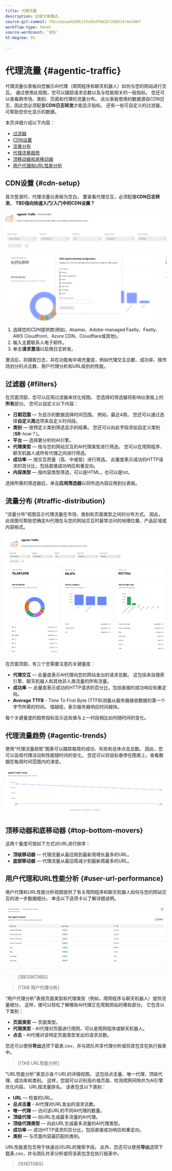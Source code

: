 ```yaml
---
title: 代理流量
description: 这是文章概述。
source-git-commit: f92ca3eaa81d05135c65df60267280314c6e2d6f
workflow-type: tm+mt
source-wordcount: '955'
ht-degree: 0%

---
```



# 代理流量 {#agentic-traffic}

代理流量仪表板向您展示AI代理（爬网程序和聊天机器人）如何与您的网站进行交互。 通过使用此视图，您可以跟踪请求总数以及与性能相关的一般指标。 您还可以查看跨市场、类别、页面和代理的流量分布。 此仪表板使用的数据源自CDN日志，因此您必须配置&#x200B;**CDN日志转发**&#x200B;才能显示指标。 还有一些可自定义的过滤器，可帮助您优化显示的数据。

本页详细介绍以下内容：

* [过滤器](#filters)
* [CDN设置](#cdn-setup)
* [流量分布](#traffic-distribution)
* [代理流量趋势](#agentic-trends)
* [顶移动器和底移动器](#top-bottom-movers)
* [用户代理和URL性能分析](#user-url-performance)

## CDN设置 {#cdn-setup}

首次登录时，代理流量仪表板为空白。 要查看代理交互，必须配置&#x200B;**CDN日志转发**。 **TBD指向快速入门/入门中的CDN设置？**

![CDN安装程序](/help/dashboards/assets/ag-log-forward.png)

1. 选择您的CDN提供商(例如，Akamai、Adobe-managed Fastly、Fastly、AWS Cloudfront、Azure CDN、Cloudflare或其他)。
2. 输入主要联系人电子邮件。
3. 单击&#x200B;**请求激活**&#x200B;以启用日志转发。

激活后，将摄取日志，并在功能板中填充量度，例如代理交互总数、成功率、按市场划分的点击数、用户代理分析和URL级别的性能。

## 过滤器 {#filters}

在页面顶部，您可以应用过滤器来优化视图。 您选择的筛选器将影响仪表板上的&#x200B;**所有**&#x200B;部分。 您可以自定义以下内容：

* **日期范围** — 为显示的数据选择时间范围。 例如，最近4周。 您还可以通过选择&#x200B;**自定义周**&#x200B;选项来自定义时间段。
* **类别** — 按预定义类别筛选显示的结果。 您还可以向此字段添加自定义类别(**SR**-how？)。
* **平台** — 选择要分析的AI引擎。
* **代理类型** — 按与您的网站交互的AI代理类型进行筛选。 您可以在爬网程序、聊天机器人或所有代理之间进行筛选。
* **成功率** — 按交互质量（高、中或低）进行筛选。 此量度表示成功的HTTP请求的百分比，包括直接成功响应和重定向。
* **内容类型** — 按内容类型筛选，可以是HTML，也可以是txt。

选择所需的筛选器后，单击&#x200B;**应用筛选器**&#x200B;以将所选内容应用到仪表板。

## 流量分布 {#traffic-distribution}

“流量分布”视图显示代理流量在市场、类别和页面类型之间的分布方式。 因此，此视图可帮助您确定AI代理在与您的网站交互时最常访问的地理位置、产品区域或内容格式。

![流量分配](/help/dashboards/assets/ag-main.png)

在页面顶部，有三个您需要注意的关键量度：

* **代理交互** — 此量度表示AI代理向您的网站发出的请求总数。 这包括来自搜索引擎、聊天机器人和其他非人类流量的所有流量。
* **成功率** — 此量度表示成功的HTTP请求的百分比，包括直接的成功响应和重定向。
* **Average TTFB** - Time To First Byte (TTFB)测量从服务器接收数据的第一个字节所需的时间。 值越低，表示服务器响应时间越快。

每个关键量度的趋势指标显示这些值与上一时段相比如何随时间的变化。

## 代理流量趋势 {#agentic-trends}

使用“代理流量趋势”图表可以跟踪每周的成功、失败和总体点击总数。 因此，您可以监视代理活动和性能随时间的变化。 您还可以将鼠标悬停在图表上，查看数据在每周时间范围内的演变。

![代理流量趋势](/help/dashboards/assets/ag-trends.png)

## 顶移动器和底移动器 {#top-bottom-movers}

这两个量度可按如下方式对URL进行排序：

* **顶级移动器** — 代理流量从最旧周到最新周增长最多的URL。
* **底部移动器** — 代理流量从最旧周减少到最新周最多的URL。

## 用户代理和URL性能分析 {#user-url-performance}

用户代理和URL性能分析视图提供了有关爬网程序和聊天机器人如何与您的网站交互的进一步数据细分。 单击以下选项卡以了解详细说明。

![用户代理和URL性能分析](/help/dashboards/assets/user-agent.png)

>[!BEGINTABS]

>[!TAB 用户代理分析]

“用户代理分析”表按页面类型和代理类型（例如，爬网程序与聊天机器人）提供流量细分。 这样，便可以轻松了解哪些AI代理正在爬取网站的哪些部分。 它包含以下类别：

* **页面类型** — 页面类型。
* **代理类型** - AI代理对页面进行爬网，可以是爬网程序或聊天机器人。
* **点击** - AI代理对该特定页面类型发出的请求总数。

您还可以使用&#x200B;**导出**&#x200B;选项下载表.csv，并与团队共享代理分析或将其包含在执行报表中。

>[!TAB URL性能分析]

“URL性能分析”表显示各个URL的详细视图。 这包括点击量、唯一代理、顶级代理、成功率和类别。 这样，您就可以识别高价值页面、检测爬网间隙并为AI引擎优化内容。 URL按流量排名。 该表包含以下类别：

* **URL** — 检查的URL。
* **总点击量** - AI代理对URL发出的请求总数。
* **唯一代理** — 访问该URL的不同AI代理的数量。
* **顶级代理** — 向URL生成最多流量的AI代理。
* **顶级代理类型** — 向此URL生成最多流量的AI代理类型。
* **成功率** — 成功HTTP请求的百分比，包括直接成功响应和重定向。
* **类别** — 与页面内容最匹配的类别。

URL性能表包含用于快速访问URL的搜索字段。 此外，您还可以使用&#x200B;**导出**&#x200B;选项下载表.csv，并与团队共享分析或将该表包含在执行报表中。

>[!ENDTABS]

